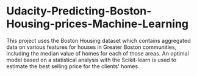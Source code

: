 # Udacity-Predicting-Boston-Housing-prices-Machine-Learning
This project uses the Boston Housing dataset which contains aggregated data on various features for houses in Greater Boston communities, including the median value of homes for each of those areas. An optimal model based on a statistical analysis with the Scikit-learn is used to estimate the best selling price for the clients' homes.